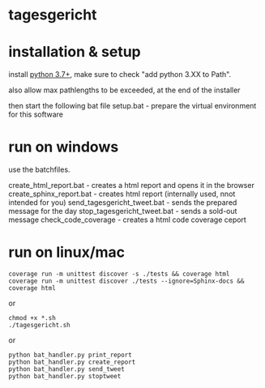 # tagesgericht

# installation & setup

install [python 3.7+](https://www.python.org/downloads/), make sure to check "add python 3.XX to Path".

also allow max pathlengths to be exceeded, at the end of the installer

then start the following bat file
setup.bat - prepare the virtual environment for this software

# run on windows

use the batchfiles.

create_html_report.bat - creates a html report and opens it in the browser
create_sphinx_report.bat - creates html report (internally used, nnot intended for you)
send_tagesgericht_tweet.bat - sends the prepared message for the day
stop_tagesgericht_tweet.bat - sends a sold-out message
check_code_coverage - creates a html code coverage ceport

# run on linux/mac
```
coverage run -m unittest discover -s ./tests && coverage html
coverage run -m unittest discover ./tests --ignore=Sphinx-docs && coverage html
```
or
```
chmod +x *.sh
./tagesgericht.sh
```
or
```
python bat_handler.py print_report
python bat_handler.py create_report
python bat_handler.py send_tweet
python bat_handler.py stoptweet
```